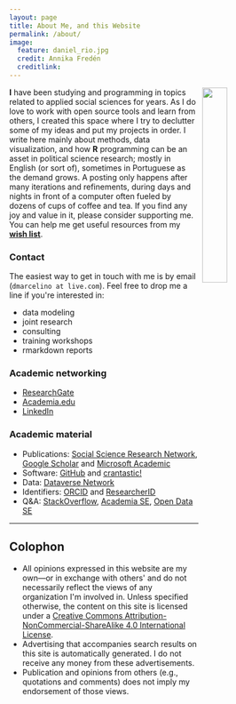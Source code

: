 ```yaml
---
layout: page
title: About Me, and this Website
permalink: /about/
image:
  feature: daniel_rio.jpg
  credit: Annika Fredén
  creditlink: 
---
```


<img src="{{ site.baseurl }}/img/avatar.jpg" style="float: right; width: 30%; margin-right: 1%; margin-bottom: 3em; margin-left: 0.5em">

**I** have been studying and programming in topics related to applied social sciences for years. As I do love to work with open source tools and learn from others, I created this space where I try to declutter some of my ideas and put my projects in order.
I write here mainly about methods, data visualization, and how **R** programming can be an asset in political science research; mostly in English (or sort of), sometimes in Portuguese as the demand grows.
A posting only happens after many iterations and refinements, during days and nights in front of a computer often fueled by dozens of cups of coffee and tea. If you find any joy and value in it, please consider supporting me. You can help me get useful resources from my <a href="http://amzn.com/w/2CCCV54KPGIA2" target="_blank">**wish list**</a>.

### Contact
The easiest way to get in touch with me is by email (```dmarcelino at live.com```). Feel free to drop me a line if you're interested in:
- data modeling 
- joint research 
- consulting 
- training workshops 
- rmarkdown reports

### Academic networking
* [ResearchGate](https://www.researchgate.net/profile/Daniel_Marcelino/) 
* [Academia.edu](https://independent.academia.edu/DanielMarcelino)
* [LinkedIn](https://br.linkedin.com/pub/daniel-marcelino/56/686/809)

### Academic material
* Publications: [Social Science Research Network](http://ssrn.com/author=1640522), [Google Scholar](http://scholar.google.com/citations?user=ZWO3CMQAAAAJ) and [Microsoft Academic](http://academic.research.microsoft.com/Author/)
* Software: [GitHub](https://github.com/danielmarcelino) and [crantastic!](http://crantastic.org/authors/3013)
* Data: [Dataverse Network](https://dataverse.harvard.edu/dataverse/daniel)
* Identifiers: [ORCID](http://orcid.org/0000-0001-6432-407X) and [ResearcherID](http://www.researcherid.com/rid/H-8987-2012)
* Q&A: [StackOverflow](http://stackoverflow.com/users/792000/user792000), [Academia SE](http://academia.stackexchange.com/users/43198/user792000), [Open Data SE](http://opendata.stackexchange.com/users/9040/user792000)

<hr/>

## Colophon
* All opinions expressed in this website are my own—or in exchange with others' and do not necessarily reflect the views of any organization I'm involved in. Unless specified otherwise, the content on this site is licensed under a 
[Creative Commons Attribution-NonCommercial-ShareAlike 4.0 International License](http://creativecommons.org/licenses/by-nc-sa/4.0/). 
* Advertising that accompanies search results on this site is automatically generated. I do not receive any money from these advertisements.
* Publication and opinions from others (e.g., quotations and comments) does not imply my endorsement of those views.  